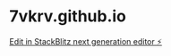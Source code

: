 # 7vkrv.github.io

[Edit in StackBlitz next generation editor ⚡️](https://stackblitz.com/~/github.com/breakthematrix-ai/7vkreddi)
